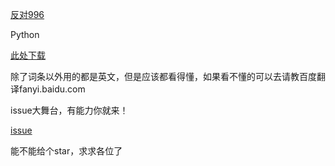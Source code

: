 [反对996](https://github.com/996icu/996.ICU)

Python

[此处下载](https://github.com/dudushsh2014/THE-BOOK-OF-ANSWERS/releases)

除了词条以外用的都是英文，但是应该都看得懂，如果看不懂的可以去请教百度翻译fanyi.baidu.com

issue大舞台，有能力你就来！

[issue](https://github.com/chengwy2014/THE-BOOK-OF-ANSWERS/issues)

能不能给个star，求求各位了
